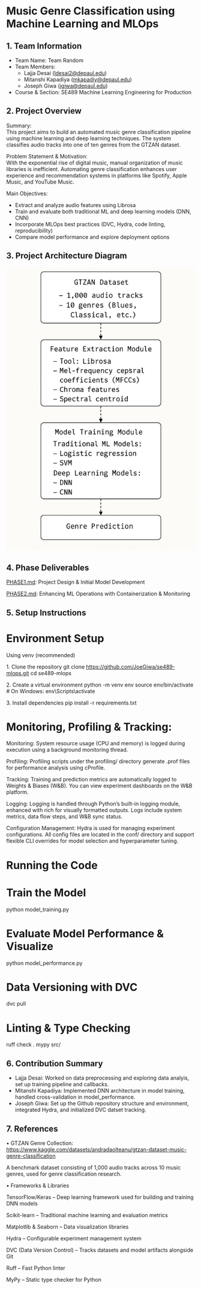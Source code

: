 # Music Genre Classification using Machine Learning and MLOps
## 1. Team Information
- Team Name: Team Random
- Team Members: 
  - Lajja Desai (ldesai2@depaul.edu)
  - Mitanshi Kapadiya (mkapadiy@depaul.edu)
  - Joseph Giwa (jgiwa@depaul.edu)
- Course & Section: SE489 Machine Learning Engineering for Production              

## 2. Project Overview
Summary:  
  This project aims to build an automated music genre classification pipeline using machine learning and deep learning techniques. The system classifies audio tracks into one of ten genres from the GTZAN dataset.

Problem Statement & Motivation:  
  With the exponential rise of digital music, manual organization of music libraries is inefficient. Automating genre classification enhances user experience and recommendation systems in platforms like Spotify, Apple Music, and YouTube Music.

Main Objectives:  
  - Extract and analyze audio features using Librosa  
  - Train and evaluate both traditional ML and deep learning models (DNN, CNN)  
  - Incorporate MLOps best practices (DVC, Hydra, code linting, reproducibility)  
  - Compare model performance and explore deployment options

## 3. Project Architecture Diagram

![alt text](https://github.com/JoeGiwa/se489-mlops/blob/main/img_1.jpeg)

## 4. Phase Deliverables

[PHASE1.md](https://github.com/JoeGiwa/se489-mlops/blob/main/PHASE1.md): Project Design & Initial Model Development

[PHASE2.md](https://github.com/JoeGiwa/se489-mlops/blob/main/PHASE2.md): Enhancing ML Operations with Containerization & Monitoring

## 5. Setup Instructions

# Environment Setup
Using venv (recommended)

1.⁠ ⁠Clone the repository
git clone https://github.com/JoeGiwa/se489-mlops.git
cd se489-mlops

2.⁠ ⁠Create a virtual environment
python -m venv env
source env/bin/activate      # On Windows: env\Scripts\activate

3.⁠ ⁠Install dependencies
pip install -r requirements.txt

# Monitoring, Profiling & Tracking:

Monitoring:
System resource usage (CPU and memory) is logged during execution using a background monitoring thread.

Profiling:
Profiling scripts under the profiling/ directory generate .prof files for performance analysis using cProfile.

Tracking:
Training and prediction metrics are automatically logged to Weights & Biases (W&B). You can view experiment dashboards on the W&B platform.

Logging:
Logging is handled through Python’s built-in logging module, enhanced with rich for visually formatted outputs. Logs include system metrics, data flow steps, and W&B sync status.

Configuration Management:
Hydra is used for managing experiment configurations. All config files are located in the conf/ directory and support flexible CLI overrides for model selection and hyperparameter tuning.

# Running the Code
# Train the Model

python model_training.py

# Evaluate Model Performance & Visualize

python model_performance.py

# Data Versioning with DVC

dvc pull

# Linting & Type Checking

ruff check .
mypy src/

## 6. Contribution Summary
- Lajja Desai: Worked on data preprocessing and exploring data analyis, set up training pipeline and callbacks.
- Mitanshi Kapadiya: Implemented DNN architecture in model training, handled cross-validation in model_performance.
- Joseph Giwa: Set up the Github repository structure and environment, integrated Hydra, and initialized DVC datset tracking.

## 7. References
•⁠  ⁠GTZAN Genre Collection: https://www.kaggle.com/datasets/andradaolteanu/gtzan-dataset-music-genre-classification

A benchmark dataset consisting of 1,000 audio tracks across 10 music genres, used for genre classification research.

•⁠  ⁠Frameworks & Libraries

TensorFlow/Keras – Deep learning framework used for building and training DNN models

Scikit-learn – Traditional machine learning and evaluation metrics

Matplotlib & Seaborn – Data visualization libraries

Hydra – Configurable experiment management system

DVC (Data Version Control) – Tracks datasets and model artifacts alongside Git

Ruff – Fast Python linter

MyPy – Static type checker for Python
